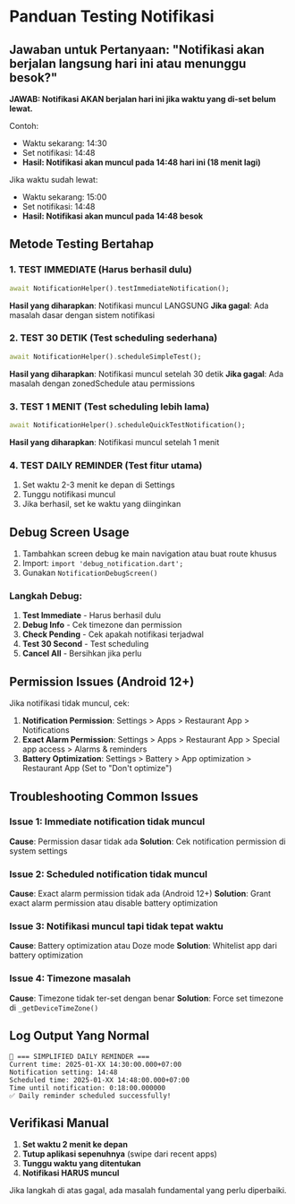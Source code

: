 # Panduan Testing Notifikasi

## Jawaban untuk Pertanyaan: "Notifikasi akan berjalan langsung hari ini atau menunggu besok?"

**JAWAB: Notifikasi AKAN berjalan hari ini jika waktu yang di-set belum lewat.**

Contoh:
- Waktu sekarang: 14:30
- Set notifikasi: 14:48
- **Hasil: Notifikasi akan muncul pada 14:48 hari ini (18 menit lagi)**

Jika waktu sudah lewat:
- Waktu sekarang: 15:00
- Set notifikasi: 14:48
- **Hasil: Notifikasi akan muncul pada 14:48 besok**

## Metode Testing Bertahap

### 1. TEST IMMEDIATE (Harus berhasil dulu)
```dart
await NotificationHelper().testImmediateNotification();
```
**Hasil yang diharapkan**: Notifikasi muncul LANGSUNG
**Jika gagal**: Ada masalah dasar dengan sistem notifikasi

### 2. TEST 30 DETIK (Test scheduling sederhana)
```dart
await NotificationHelper().scheduleSimpleTest();
```
**Hasil yang diharapkan**: Notifikasi muncul setelah 30 detik
**Jika gagal**: Ada masalah dengan zonedSchedule atau permissions

### 3. TEST 1 MENIT (Test scheduling lebih lama)
```dart
await NotificationHelper().scheduleQuickTestNotification();
```
**Hasil yang diharapkan**: Notifikasi muncul setelah 1 menit

### 4. TEST DAILY REMINDER (Test fitur utama)
1. Set waktu 2-3 menit ke depan di Settings
2. Tunggu notifikasi muncul
3. Jika berhasil, set ke waktu yang diinginkan

## Debug Screen Usage

1. Tambahkan screen debug ke main navigation atau buat route khusus
2. Import: `import 'debug_notification.dart';`
3. Gunakan `NotificationDebugScreen()`

### Langkah Debug:
1. **Test Immediate** - Harus berhasil dulu
2. **Debug Info** - Cek timezone dan permission
3. **Check Pending** - Cek apakah notifikasi terjadwal
4. **Test 30 Second** - Test scheduling
5. **Cancel All** - Bersihkan jika perlu

## Permission Issues (Android 12+)

Jika notifikasi tidak muncul, cek:

1. **Notification Permission**: Settings > Apps > Restaurant App > Notifications
2. **Exact Alarm Permission**: Settings > Apps > Restaurant App > Special app access > Alarms & reminders
3. **Battery Optimization**: Settings > Battery > App optimization > Restaurant App (Set to "Don't optimize")

## Troubleshooting Common Issues

### Issue 1: Immediate notification tidak muncul
**Cause**: Permission dasar tidak ada
**Solution**: Cek notification permission di system settings

### Issue 2: Scheduled notification tidak muncul
**Cause**: Exact alarm permission tidak ada (Android 12+)
**Solution**: Grant exact alarm permission atau disable battery optimization

### Issue 3: Notifikasi muncul tapi tidak tepat waktu
**Cause**: Battery optimization atau Doze mode
**Solution**: Whitelist app dari battery optimization

### Issue 4: Timezone masalah
**Cause**: Timezone tidak ter-set dengan benar
**Solution**: Force set timezone di `_getDeviceTimeZone()`

## Log Output Yang Normal

```
🔔 === SIMPLIFIED DAILY REMINDER ===
Current time: 2025-01-XX 14:30:00.000+07:00
Notification setting: 14:48
Scheduled time: 2025-01-XX 14:48:00.000+07:00
Time until notification: 0:18:00.000000
✅ Daily reminder scheduled successfully!
```

## Verifikasi Manual

1. **Set waktu 2 menit ke depan**
2. **Tutup aplikasi sepenuhnya** (swipe dari recent apps)
3. **Tunggu waktu yang ditentukan**
4. **Notifikasi HARUS muncul**

Jika langkah di atas gagal, ada masalah fundamental yang perlu diperbaiki.